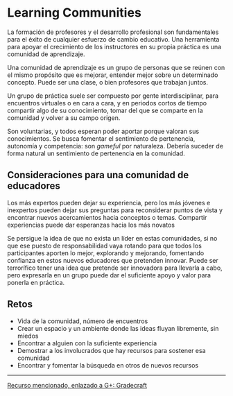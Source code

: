 # Learning Communities

La formación de profesores y el desarrollo profesional son fundamentales para el éxito de cualquier esfuerzo de cambio educativo. Una herramienta para apoyar el crecimiento de los instructores en su propia práctica es una comunidad de aprendizaje.

Una comunidad de aprendizaje es un grupo de personas que se reúnen con el mismo propósito que es mejorar, entender mejor sobre un determinado concepto. Puede ser una clase, o bien profesores que trabajan juntos.

Un grupo de práctica suele ser compuesto por gente interdisciplinar, para encuentros virtuales o en cara a cara, y en periodos cortos de tiempo compartir algo de su conocimiento, tomar del que se comparte en la comunidad y volver a su campo origen.

Son voluntarias, y todos esperan poder aportar porque valoran sus conocimientos. Se busca fomentar el sentimiento de pertenencia, autonomía y competencia: son *gameful* por naturaleza. Debería suceder de forma natural un sentimiento de pertenencia en la comunidad.

## Consideraciones para una comunidad de educadores

Los más expertos pueden dejar su experiencia, pero los más jóvenes e inexpertos pueden dejar sus preguntas para reconsiderar puntos de vista y encontrar nuevos acercamientos hacia conceptos o temas. Compartir experiencias puede dar esperanzas hacia los más novatos

Se persigue la idea de que no exista un líder en estas comunidades, si no que ese puesto de responsabilidad vaya rotando para que todos los participantes aporten lo mejor, explorando y mejorando, fomentando confianza en estos nuevos educadores que pretenden innovar. Puede ser terrorífico tener una idea que pretende ser innovadora para llevarla a cabo, pero expresarla en un grupo puede dar el suficiente apoyo y valor para ponerla en práctica.

## Retos

* Vida de la comunidad, número de encuentros
* Crear un espacio y un ambiente donde las ideas fluyan libremente, sin miedos
* Encontrar a alguien con la suficiente experiencia
* Demostrar a los involucrados que hay recursos para sostener esa comunidad
* Encontrar y fomentar la búsqueda en otros de nuevos recursos

---
[Recurso mencionado, enlazado a G+: Gradecraft](https://umich.gradecraft.com/)
